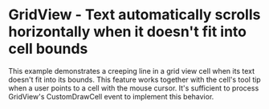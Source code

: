 # GridView - Text automatically scrolls horizontally when it doesn't fit into cell bounds 


<p>This example demonstrates a creeping line in a grid view cell when its text doesn't fit into its bounds. This feature works together with the cell's tool tip when a user points to a cell with the mouse cursor. It's sufficient to process GridView's CustomDrawCell event to implement this behavior.</p>

<br/>


